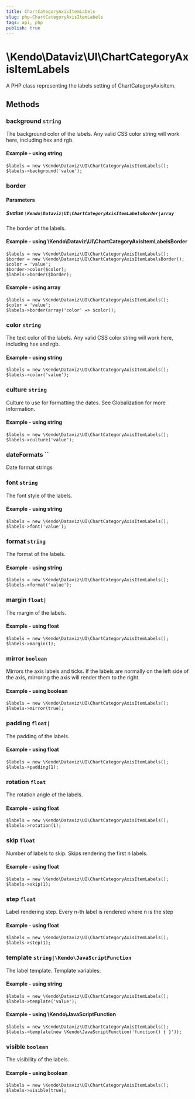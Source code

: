 ```yaml
---
title: ChartCategoryAxisItemLabels
slug: php-ChartCategoryAxisItemLabels
tags: api, php
publish: true
---
```


# \Kendo\Dataviz\UI\ChartCategoryAxisItemLabels

A PHP class representing the labels setting of ChartCategoryAxisItem.


## Methods

### background `string`

The background color of the labels. Any valid CSS color string will work here, including hex and rgb.


#### Example - using string
    $labels = new \Kendo\Dataviz\UI\ChartCategoryAxisItemLabels();
    $labels->background('value');

### border

#### Parameters

##### $value `\Kendo\Dataviz\UI\ChartCategoryAxisItemLabelsBorder|array`

The border of the labels.


#### Example - using \Kendo\Dataviz\UI\ChartCategoryAxisItemLabelsBorder

    $labels = new \Kendo\Dataviz\UI\ChartCategoryAxisItemLabels();
    $border = new \Kendo\Dataviz\UI\ChartCategoryAxisItemLabelsBorder();
    $color = 'value';
    $border->color($color);
    $labels->border($border);

#### Example - using array

    $labels = new \Kendo\Dataviz\UI\ChartCategoryAxisItemLabels();
    $color = 'value';
    $labels->border(array('color' => $color));

### color `string`

The text color of the labels. Any valid CSS color string will work here, including hex and rgb.


#### Example - using string
    $labels = new \Kendo\Dataviz\UI\ChartCategoryAxisItemLabels();
    $labels->color('value');

### culture `string`

Culture to use for formatting the dates. See Globalization for more information.


#### Example - using string
    $labels = new \Kendo\Dataviz\UI\ChartCategoryAxisItemLabels();
    $labels->culture('value');

### dateFormats ``

Date format strings


### font `string`

The font style of the labels.


#### Example - using string
    $labels = new \Kendo\Dataviz\UI\ChartCategoryAxisItemLabels();
    $labels->font('value');

### format `string`

The format of the labels.


#### Example - using string
    $labels = new \Kendo\Dataviz\UI\ChartCategoryAxisItemLabels();
    $labels->format('value');

### margin `float|`

The margin of the labels.


#### Example - using float
    $labels = new \Kendo\Dataviz\UI\ChartCategoryAxisItemLabels();
    $labels->margin(1);

### mirror `boolean`

Mirrors the axis labels and ticks.
If the labels are normally on the left side of the axis,
mirroring the axis will render them to the right.


#### Example - using boolean
    $labels = new \Kendo\Dataviz\UI\ChartCategoryAxisItemLabels();
    $labels->mirror(true);

### padding `float|`

The padding of the labels.


#### Example - using float
    $labels = new \Kendo\Dataviz\UI\ChartCategoryAxisItemLabels();
    $labels->padding(1);

### rotation `float`

The rotation angle of the labels.


#### Example - using float
    $labels = new \Kendo\Dataviz\UI\ChartCategoryAxisItemLabels();
    $labels->rotation(1);

### skip `float`

Number of labels to skip.
Skips rendering the first n labels.


#### Example - using float
    $labels = new \Kendo\Dataviz\UI\ChartCategoryAxisItemLabels();
    $labels->skip(1);

### step `float`

Label rendering step.
Every n-th label is rendered where n is the step


#### Example - using float
    $labels = new \Kendo\Dataviz\UI\ChartCategoryAxisItemLabels();
    $labels->step(1);

### template `string|\Kendo\JavaScriptFunction`

The label template.
Template variables:


#### Example - using string
    $labels = new \Kendo\Dataviz\UI\ChartCategoryAxisItemLabels();
    $labels->template('value');

#### Example - using \Kendo\JavaScriptFunction
    $labels = new \Kendo\Dataviz\UI\ChartCategoryAxisItemLabels();
    $labels->template(new \Kendo\JavaScriptFunction('function() { }'));

### visible `boolean`

The visibility of the labels.


#### Example - using boolean
    $labels = new \Kendo\Dataviz\UI\ChartCategoryAxisItemLabels();
    $labels->visible(true);

